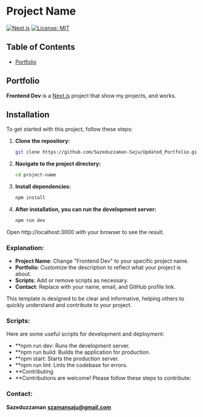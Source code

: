 # Project Name

[![Next.js](https://img.shields.io/badge/Next.js-v13.0.0-blue.svg)](https://nextjs.org/)
[![License: MIT](https://img.shields.io/badge/License-MIT-yellow.svg)](https://opensource.org/licenses/MIT)

## Table of Contents

- [Portfolio](#portfolio)

## Portfolio

**Frontend Dev** is a [Next.js](https://nextjs.org/) project that show my projects, and works.

## Installation

To get started with this project, follow these steps:

1. **Clone the repository:**

   ```bash
   git clone https://github.com/Sazeduzzaman-Saju/Updated_Portfolio.git

2. **Navigate to the project directory:**

   ```bash
   cd project-name
   
3. **Install dependencies:**

   ```bash
   npm install

4. **After installation, you can run the development server:**

   ```bash
   npm run dev


Open http://localhost:3000 with your browser to see the result.

### Explanation:
- **Project Name**: Change "Frontend Dev" to your specific project name.
- **Portfolio**: Customize the description to reflect what your project is about.
- **Scripts**: Add or remove scripts as necessary.
- **Contact**: Replace with your name, email, and GitHub profile link.

This template is designed to be clear and informative, helping others to quickly understand and contribute to your project.

### Scripts:
Here are some useful scripts for development and deployment:

- **npm run dev: Runs the development server.
- **npm run build: Builds the application for production.
- **npm start: Starts the production server.
- **npm run lint: Lints the codebase for errors.
- **Contributing
- **Contributions are welcome! Please follow these steps to contribute:

### Contact:
**Sazeduzzaman**
**szamansaju@gmail.com**
